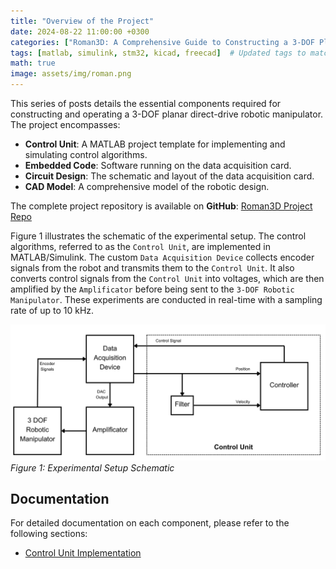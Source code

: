 ```yaml
---
title: "Overview of the Project"
date: 2024-08-22 11:00:00 +0300
categories: ["Roman3D: A Comprehensive Guide to Constructing a 3-DOF Planar Robotic Manipulator"]
tags: [matlab, simulink, stm32, kicad, freecad]  # Updated tags to match project components
math: true
image: assets/img/roman.png
---
```


This series of posts details the essential components required for constructing and operating a 3-DOF planar direct-drive robotic manipulator. The project encompasses:

- **Control Unit**: A MATLAB project template for implementing and simulating control algorithms.
- **Embedded Code**: Software running on the data acquisition card.
- **Circuit Design**: The schematic and layout of the data acquisition card.
- **CAD Model**: A comprehensive model of the robotic design.

The complete project repository is available on **GitHub**: [Roman3D Project Repo](https://github.com/sametgul/roman3d.git)

Figure 1 illustrates the schematic of the experimental setup. The control algorithms, referred to as the `Control Unit`, are implemented in MATLAB/Simulink. The custom `Data Acquisition Device` collects encoder signals from the robot and transmits them to the `Control Unit`. It also converts control signals from the `Control Unit` into voltages, which are then amplified by the `Amplificator` before being sent to the `3-DOF Robotic Manipulator`. These experiments are conducted in real-time with a sampling rate of up to 10 kHz.

![Experimental Setup Schematic](assets/img/roman_img/setup.png)  
_Figure 1: Experimental Setup Schematic_

## Documentation

For detailed documentation on each component, please refer to the following sections:

- [Control Unit Implementation](../roman-01)